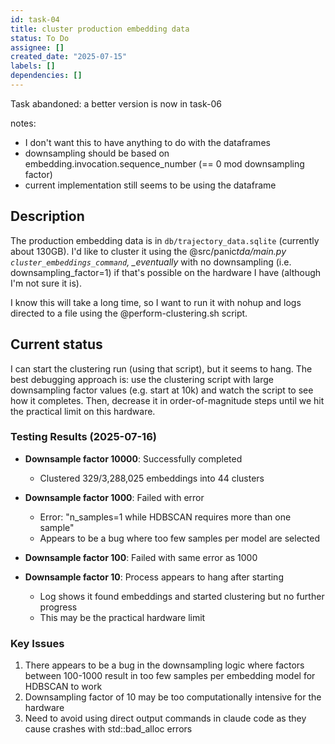 ```yaml
---
id: task-04
title: cluster production embedding data
status: To Do
assignee: []
created_date: "2025-07-15"
labels: []
dependencies: []
---
```


Task abandoned: a better version is now in task-06

notes:

- I don't want this to have anything to do with the dataframes
- downsampling should be based on embedding.invocation.sequence_number (== 0 mod
  downsampling factor)
- current implementation still seems to be using the dataframe

## Description

The production embedding data is in `db/trajectory_data.sqlite` (currently about
130GB). I'd like to cluster it using the @src/panic*tda/main.py
`cluster_embeddings_command`, \_eventually* with no downsampling (i.e.
downsampling_factor=1) if that's possible on the hardware I have (although I'm
not sure it is).

I know this will take a long time, so I want to run it with nohup and logs
directed to a file using the @perform-clustering.sh script.

## Current status

I can start the clustering run (using that script), but it seems to hang. The
best debugging approach is: use the clustering script with large downsampling
factor values (e.g. start at 10k) and watch the script to see how it completes.
Then, decrease it in order-of-magnitude steps until we hit the practical limit
on this hardware.

### Testing Results (2025-07-16)

- **Downsample factor 10000**: Successfully completed

  - Clustered 329/3,288,025 embeddings into 44 clusters

- **Downsample factor 1000**: Failed with error

  - Error: "n_samples=1 while HDBSCAN requires more than one sample"
  - Appears to be a bug where too few samples per model are selected

- **Downsample factor 100**: Failed with same error as 1000

- **Downsample factor 10**: Process appears to hang after starting
  - Log shows it found embeddings and started clustering but no further progress
  - This may be the practical hardware limit

### Key Issues

1. There appears to be a bug in the downsampling logic where factors between
   100-1000 result in too few samples per embedding model for HDBSCAN to work
2. Downsampling factor of 10 may be too computationally intensive for the
   hardware
3. Need to avoid using direct output commands in claude code as they cause
   crashes with std::bad_alloc errors
